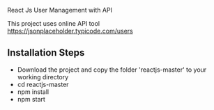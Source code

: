 React Js User Management with API

This project uses online API tool https://jsonplaceholder.typicode.com/users

## Installation Steps

- Download the project and copy the folder 'reactjs-master' to your working directory
- cd reactjs-master
- npm install
- npm start
